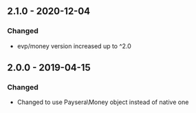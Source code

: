 ## 2.1.0 - 2020-12-04
### Changed
- evp/money version increased up to ^2.0

## 2.0.0 - 2019-04-15
### Changed
- Changed to use Paysera\Money object instead of native one
